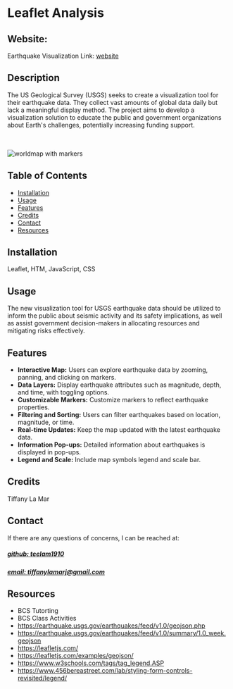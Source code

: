 # Leaflet Analysis


## Website: 
Earthquake Visualization Link: [website](https://teelam1910.github.io/leaflet-analysis/)

## Description
The US Geological Survey (USGS) seeks to create a visualization tool for their earthquake data. They collect vast amounts of global data daily but lack a meaningful display method. The project aims to develop a visualization solution to educate the public and government organizations about Earth's challenges, potentially increasing funding support. <br><br><br>


![worldmap with markers](https://github.com/teelam1910/leaflet-analysis/assets/132629216/90c34056-3d9b-49a3-8555-8508eff173c9)


## Table of Contents
- [Installation](#installation)
- [Usage](#usage)
- [Features](#features)
- [Credits](#credits)
- [Contact](#contact)
- [Resources](#resources)

## Installation
Leaflet, HTM, JavaScript, CSS

## Usage
The new visualization tool for USGS earthquake data should be utilized to inform the public about seismic activity and its safety implications, as well as assist government decision-makers in allocating resources and mitigating risks effectively.


## Features
- **Interactive Map:** Users can explore earthquake data by zooming, panning, and clicking on markers.
- **Data Layers:** Display earthquake attributes such as magnitude, depth, and time, with toggling options.
- **Customizable Markers:** Customize markers to reflect earthquake properties.
- **Filtering and Sorting:** Users can filter earthquakes based on location, magnitude, or time.
- **Real-time Updates:** Keep the map updated with the latest earthquake data.
- **Information Pop-ups:** Detailed information about earthquakes is displayed in pop-ups.
- **Legend and Scale:** Include map symbols legend and scale bar.

  

## Credits
Tiffany La Mar

## Contact
If there are any questions of concerns, I can be reached at:
##### [github: teelam1910](https://github.com/teelam1910)
##### [email: tiffanylamarj@gmail.com](mailto:tiffanylamarj@gmail.com)





## Resources
- BCS Tutorting
- BCS Class Activities
- https://earthquake.usgs.gov/earthquakes/feed/v1.0/geojson.php
- https://earthquake.usgs.gov/earthquakes/feed/v1.0/summary/1.0_week.geojson
- https://leafletjs.com/
- https://leafletjs.com/examples/geojson/
- https://www.w3schools.com/tags/tag_legend.ASP
- https://www.456bereastreet.com/lab/styling-form-controls-revisited/legend/
